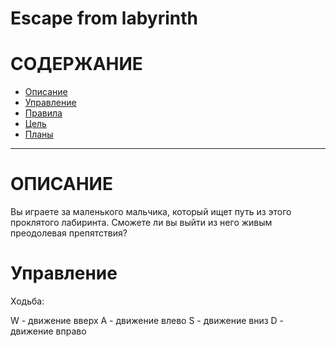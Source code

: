 # **Escape from labyrinth**

# СОДЕРЖАНИЕ
* [Описание](#Description)
* [Управление](#Controls)
* [Правила](#Rules)
* [Цель](#Target)
* [Планы](#Plans)

---

# <a name="Description"></a> ОПИСАНИЕ

Вы играете за маленького мальчика, который ищет путь из этого проклятого лабиринта. Сможете ли вы выйти из него живым преодолевая препятствия?

# <a name="Controls"></a> Управление

Ходьба:

  W - движение вверх
  A - движение влево
  S - движение вниз
  D - движение вправо

